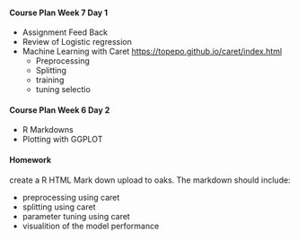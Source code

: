 #### Course Plan Week 7 Day 1
  * Assignment Feed Back
  * Review of Logistic regression
  * Machine Learning with Caret
 https://topepo.github.io/caret/index.html
    + Preprocessing
    + Splitting
    + training
    + tuning selectio

#### Course Plan Week 6 Day 2
  * R Markdowns
  * Plotting with GGPLOT
  
#### Homework
 create a R HTML Mark down upload to oaks.
 The markdown should include:
  + preprocessing using caret
  + splitting using caret
  + parameter tuning using caret
  + visualition of the model performance
  